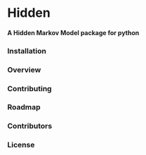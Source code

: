 # **Hidden**
#### A Hidden Markov Model package for python

### Installation

### Overview

### Contributing

### Roadmap

### Contributors

### License

